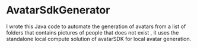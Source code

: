 # AvatarSdkGenerator
I wrote this Java code to automate the generation of avatars from a list of folders that contains pictures of people that does not exist , it uses the standalone local compute solution of avatarSDK for local avatar generation. 
